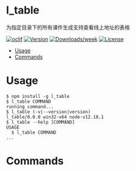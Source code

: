 l_table
=======

为指定目录下的所有课件生成支持查看线上地址的表格

[![oclif](https://img.shields.io/badge/cli-oclif-brightgreen.svg)](https://oclif.io)
[![Version](https://img.shields.io/npm/v/l_table.svg)](https://npmjs.org/package/l_table)
[![Downloads/week](https://img.shields.io/npm/dw/l_table.svg)](https://npmjs.org/package/l_table)
[![License](https://img.shields.io/npm/l/l_table.svg)](https://github.com/youyiqin/l_table/blob/master/package.json)

<!-- toc -->
* [Usage](#usage)
* [Commands](#commands)
<!-- tocstop -->
# Usage
<!-- usage -->
```sh-session
$ npm install -g l_table
$ l_table COMMAND
running command...
$ l_table (-v|--version|version)
l_table/0.0.0 win32-x64 node-v12.18.1
$ l_table --help [COMMAND]
USAGE
  $ l_table COMMAND
...
```
<!-- usagestop -->
# Commands
<!-- commands -->

<!-- commandsstop -->
